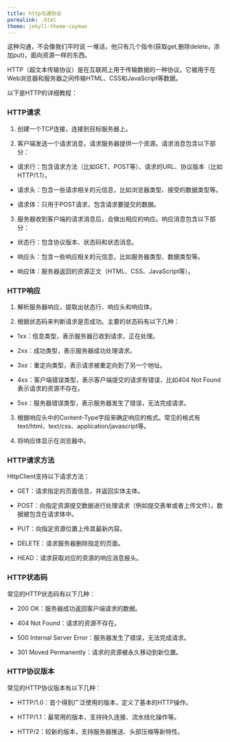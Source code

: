 ```yaml
---
title: http沟通协议
permalink: .html
theme: jekyll-theme-cayman
--- 
```


这种沟通，不会像我们平时说 一堆话，他只有几个指令(获取get,删除delete，添加put)，面向资源一样的东西。


HTTP（超文本传输协议）是在互联网上用于传输数据的一种协议。它被用于在Web浏览器和服务器之间传输HTML、CSS和JavaScript等数据。

以下是HTTP的详细教程：

### HTTP请求

1. 创建一个TCP连接，连接到目标服务器上。

2. 客户端发送一个请求消息，请求服务器提供一个资源。请求消息包含以下部分：

* 请求行：包含请求方法（比如GET、POST等）、请求的URL、协议版本（比如HTTP/1.1）。

* 请求头：包含一些请求相关的元信息，比如浏览器类型、接受的数据类型等。

* 请求体：只用于POST请求，包含请求要提交的数据。

3. 服务器收到客户端的请求消息后，会做出相应的响应。响应消息包含以下部分：

* 状态行：包含协议版本、状态码和状态消息。

* 响应头：包含一些响应相关的元信息，比如服务器类型、数据类型等。

* 响应体：服务器返回的资源正文（HTML、CSS、JavaScript等）。

### HTTP响应

1. 解析服务器响应，提取出状态行、响应头和响应体。

2. 根据状态码来判断请求是否成功。主要的状态码有以下几种：

* 1xx：信息类型，表示服务器已收到请求，正在处理。

* 2xx：成功类型，表示服务器成功处理请求。

* 3xx：重定向类型，表示请求被重定向到了另一个地址。

* 4xx：客户端错误类型，表示客户端提交的请求有错误，比如404 Not Found表示请求的资源不存在。

* 5xx：服务器错误类型，表示服务器发生了错误，无法完成请求。

3. 根据响应头中的Content-Type字段来确定响应的格式。常见的格式有text/html、text/css、application/javascript等。

4. 将响应体显示在浏览器中。

### HTTP请求方法

HttpClient支持以下请求方法：

* GET：请求指定的页面信息，并返回实体主体。

* POST：向指定资源提交数据进行处理请求（例如提交表单或者上传文件）。数据被包含在请求体中。

* PUT：向指定资源位置上传其最新内容。

* DELETE：请求服务器删除指定的页面。

* HEAD：请求获取对应的资源的响应消息报头。

### HTTP状态码

常见的HTTP状态码有以下几种：

* 200 OK：服务器成功返回客户端请求的数据。

* 404 Not Found：请求的资源不存在。

* 500 Internal Server Error：服务器发生了错误，无法完成请求。

* 301 Moved Permanently：请求的资源被永久移动到新位置。

### HTTP协议版本

常见的HTTP协议版本有以下几种：

* HTTP/1.0：首个得到广泛使用的版本，定义了基本的HTTP操作。

* HTTP/1.1：最常用的版本，支持持久连接、流水线化操作等。

* HTTP/2：较新的版本，支持服务器推送、头部压缩等新特性。